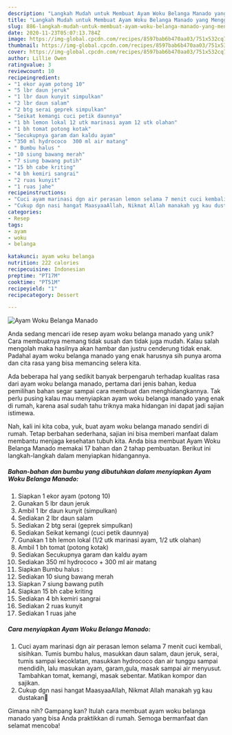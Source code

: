 ```yaml
---
description: "Langkah Mudah untuk Membuat Ayam Woku Belanga Manado yang Menggugah Selera"
title: "Langkah Mudah untuk Membuat Ayam Woku Belanga Manado yang Menggugah Selera"
slug: 886-langkah-mudah-untuk-membuat-ayam-woku-belanga-manado-yang-menggugah-selera
date: 2020-11-23T05:07:13.784Z
image: https://img-global.cpcdn.com/recipes/8597bab6b470aa03/751x532cq70/ayam-woku-belanga-manado-foto-resep-utama.jpg
thumbnail: https://img-global.cpcdn.com/recipes/8597bab6b470aa03/751x532cq70/ayam-woku-belanga-manado-foto-resep-utama.jpg
cover: https://img-global.cpcdn.com/recipes/8597bab6b470aa03/751x532cq70/ayam-woku-belanga-manado-foto-resep-utama.jpg
author: Lillie Owen
ratingvalue: 3
reviewcount: 10
recipeingredient:
- "1 ekor ayam potong 10"
- "5 lbr daun jeruk"
- "1 lbr daun kunyit simpulkan"
- "2 lbr daun salam"
- "2 btg serai geprek simpulkan"
- "Seikat kemangi cuci petik daunnya"
- "1 bh lemon lokal 12 utk marinasi ayam 12 utk olahan"
- "1 bh tomat potong kotak"
- "Secukupnya garam dan kaldu ayam"
- "350 ml hydrococo  300 ml air matang"
- " Bumbu halus "
- "10 siung bawang merah"
- "7 siung bawang putih"
- "15 bh cabe kriting"
- "4 bh kemiri sangrai"
- "2 ruas kunyit"
- "1 ruas jahe"
recipeinstructions:
- "Cuci ayam marinasi dgn air perasan lemon selama 7 menit cuci kembali, sisihkan. Tumis bumbu halus, masukkan daun salam, daun jeruk, serai, tumis sampai kecoklatan, masukkan hydrococo dan air tunggu sampai mendidih, lalu masukan ayam, garam,gula, masak sampai air menyusut. Tambahkan tomat, kemangi, masak sebentar. Matikan kompor dan sajikan."
- "Cukup dgn nasi hangat MaasyaaAllah, Nikmat Allah manakah yg kau dustakan🙏"
categories:
- Resep
tags:
- ayam
- woku
- belanga

katakunci: ayam woku belanga 
nutrition: 222 calories
recipecuisine: Indonesian
preptime: "PT17M"
cooktime: "PT51M"
recipeyield: "1"
recipecategory: Dessert

---
```



![Ayam Woku Belanga Manado](https://img-global.cpcdn.com/recipes/8597bab6b470aa03/751x532cq70/ayam-woku-belanga-manado-foto-resep-utama.jpg)

Anda sedang mencari ide resep ayam woku belanga manado yang unik? Cara membuatnya memang tidak susah dan tidak juga mudah. Kalau salah mengolah maka hasilnya akan hambar dan justru cenderung tidak enak. Padahal ayam woku belanga manado yang enak harusnya sih punya aroma dan cita rasa yang bisa memancing selera kita.



Ada beberapa hal yang sedikit banyak berpengaruh terhadap kualitas rasa dari ayam woku belanga manado, pertama dari jenis bahan, kedua pemilihan bahan segar sampai cara membuat dan menghidangkannya. Tak perlu pusing kalau mau menyiapkan ayam woku belanga manado yang enak di rumah, karena asal sudah tahu triknya maka hidangan ini dapat jadi sajian istimewa.


Nah, kali ini kita coba, yuk, buat ayam woku belanga manado sendiri di rumah. Tetap berbahan sederhana, sajian ini bisa memberi manfaat dalam membantu menjaga kesehatan tubuh kita. Anda bisa membuat Ayam Woku Belanga Manado memakai 17 bahan dan 2 tahap pembuatan. Berikut ini langkah-langkah dalam menyiapkan hidangannya.

<!--inarticleads1-->

##### Bahan-bahan dan bumbu yang dibutuhkan dalam menyiapkan Ayam Woku Belanga Manado:

1. Siapkan 1 ekor ayam (potong 10)
1. Gunakan 5 lbr daun jeruk
1. Ambil 1 lbr daun kunyit (simpulkan)
1. Sediakan 2 lbr daun salam
1. Sediakan 2 btg serai (geprek simpulkan)
1. Sediakan Seikat kemangi (cuci petik daunnya)
1. Gunakan 1 bh lemon lokal (1/2 utk marinasi ayam, 1/2 utk olahan)
1. Ambil 1 bh tomat (potong kotak)
1. Sediakan Secukupnya garam dan kaldu ayam
1. Sediakan 350 ml hydrococo + 300 ml air matang
1. Siapkan  Bumbu halus :
1. Sediakan 10 siung bawang merah
1. Siapkan 7 siung bawang putih
1. Siapkan 15 bh cabe kriting
1. Sediakan 4 bh kemiri sangrai
1. Sediakan 2 ruas kunyit
1. Sediakan 1 ruas jahe




<!--inarticleads2-->

##### Cara menyiapkan Ayam Woku Belanga Manado:

1. Cuci ayam marinasi dgn air perasan lemon selama 7 menit cuci kembali, sisihkan. Tumis bumbu halus, masukkan daun salam, daun jeruk, serai, tumis sampai kecoklatan, masukkan hydrococo dan air tunggu sampai mendidih, lalu masukan ayam, garam,gula, masak sampai air menyusut. Tambahkan tomat, kemangi, masak sebentar. Matikan kompor dan sajikan.
1. Cukup dgn nasi hangat MaasyaaAllah, Nikmat Allah manakah yg kau dustakan🙏




Gimana nih? Gampang kan? Itulah cara membuat ayam woku belanga manado yang bisa Anda praktikkan di rumah. Semoga bermanfaat dan selamat mencoba!
